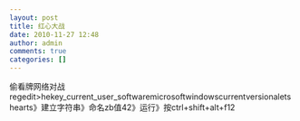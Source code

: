 ```yaml
---
layout: post
title: 红心大战
date: 2010-11-27 12:48
author: admin
comments: true
categories: []
---
```

偷看牌网络对战
regedit>hekey_current_user_softwaremicrosoftwindowscurrentversionaletshearts》建立字符串》命名zb值42》运行》按ctrl+shift+alt+f12

